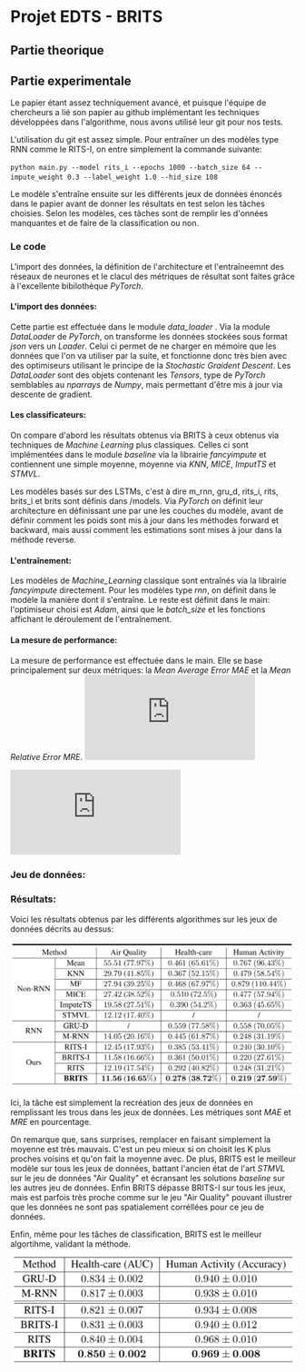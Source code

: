 # Projet EDTS - BRITS

## Partie theorique

## Partie experimentale

Le papier étant assez techniquement avancé, et puisque l'équipe de chercheurs a lié son papier au github implémentant les techniques développées dans l'algorithme, nous avons utilisé leur git pour nos tests. 

L'utilisation du git est assez simple. Pour entraîner un des modèles type RNN comme le RITS-I, on entre simplement la commande suivante: 

`python main.py --model rits_i --epochs 1000 --batch_size 64 --impute_weight 0.3 --label_weight 1.0 --hid_size 108`

Le modèle s'entraîne ensuite sur les différents jeux de données énoncés dans le papier avant de donner les résultats en test selon les tâches choisies. Selon les modèles, ces tâches sont de remplir les d'onnées manquantes et de faire de la classification ou non. 

### Le code
L'import des données, la définition de l'architecture et l'entraîneemnt des réseaux de neurones et le clacul des métriques de résultat sont faites grâce à l'excellente bibilothèque _PyTorch_. 

#### L'import des données:
Cette partie est effectuée dans le module _data_loader_ . Via la module _DataLoader_ de _PyTorch_, on transforme les données stockées sous format _json_ vers un _Loader_. Celui ci permet de ne charger en mémoire que les données que l'on va utiliser par la suite, et fonctionne donc très bien avec des optimiseurs utilisant le principe de la _Stochastic Graident Descent_. Les _DataLoader_ sont des objets contenant les _Tensors_, type de _PyTorch_ semblables au _nparrays_ de _Numpy_, mais permettant d'être mis à jour via descente de gradient. 

#### Les classificateurs:
On compare d'abord les résultats obtenus via BRITS à ceux obtenus via techniques de _Machine Learning_ plus classiques. Celles ci sont implémentées dans le module _baseline_ via la librairie _fancyimpute_ et contiennent une simple moyenne, moyenne via _KNN_, _MICE_, _ImputTS_ et _STMVL_. 

Les modèles basés sur des LSTMs, c'est à dire m_rnn, gru_d, rits_i, rits, brits_i et brits sont définis dans /models. Via _PyTorch_ on définit leur architecture en définissant une par une les couches du modèle, avant de définir comment les poids sont mis à jour dans les méthodes forward et backward, mais aussi comment les estimations sont mises à jour dans la méthode reverse.

#### L'entraînement: 
Les modèles de _Machine_Learning_ classique sont entraînés via la librairie _fancyimpute_ directement. Pour les modèles type _rnn_, on définit dans le modèle la manière dont il s'entraîne. Le reste est définit dans le main: l'optimiseur choisi est _Adam_, ainsi que le _batch_size_ et les fonctions affichant le déroulement de l'entraînement. 

#### La mesure de performance:
La mesure de performance est effectuée dans le main. Elle se base principalement sur deux métriques: la _Mean Average Error_ _MAE_ et la _Mean Relative Error_ _MRE_.
![](https://latex.codecogs.com/gif.latex?MAE%3D%20%5Cfrac%7B%5Csum%20_i%20%7Cpred_i%20-%20label_i%20%7C%7D%7BN%7D)

![](https://latex.codecogs.com/gif.latex?MRE%3D%20%5Cfrac%7B%5Csum%20_i%20%7Cpred_i%20-%20label_i%20%7C%7D%7B%5Csum%20_i%20%7Clabel_i%7C%7D)

### Jeu de données:

### Résultats:
Voici les résultats obtenus par les différents algorithmes sur les jeux de données décrits au dessus:

 ![](Results1.png)
 
 Ici, la tâche est simplement la recréation des jeux de données en remplissant les trous dans les jeux de données. Les métriques sont _MAE_ et _MRE_ en pourcentage. 
 
 On remarque que, sans surprises, remplacer en faisant simplement la moyenne est très mauvais. C'est un peu mieux si on choisit les K plus proches voisins et qu'on fait la moyenne avec. De plus, BRITS est le meilleur modèle sur tous les jeux de données, battant l'ancien état de l'art _STMVL_ sur le jeu de données "Air Quality" et écransant les solutions _baseline_ sur les autres jeu de données. Enfin BRITS dépasse BRITS-I sur tous les jeux, mais est parfois très proche comme sur le jeu "Air Quality" pouvant illustrer que les données ne sont pas spatialement corréllées pour ce jeu de données. 
 
 Enfin, même pour les tâches de classification, BRITS est le meilleur algortihme, validant la méthode. 
 
 ![](Results2.png)
